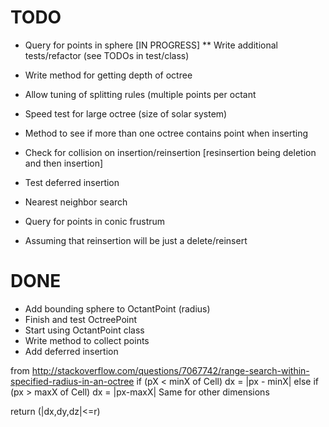 # TODO
* Query for points in sphere [IN PROGRESS]
** Write additional tests/refactor (see TODOs in test/class)
* Write method for getting depth of octree

* Allow tuning of splitting rules (multiple points per octant
* Speed test for large octree (size of solar system)
* Method to see if more than one octree contains point when inserting
* Check for collision on insertion/reinsertion [resinsertion being deletion and then insertion]
* Test deferred insertion
* Nearest neighbor search
* Query for points in conic frustrum


 - Assuming that reinsertion will be just a delete/reinsert

# DONE
* Add bounding sphere to OctantPoint (radius)
* Finish and test OctreePoint
* Start using OctantPoint class
* Write method to collect points
* Add deferred insertion

from http://stackoverflow.com/questions/7067742/range-search-within-specified-radius-in-an-octree
if (pX < minX of Cell)
    dx = |px - minX|
else if (px > maxX of Cell)
    dx = |px-maxX|
Same for other dimensions

return (|dx,dy,dz|<=r)
